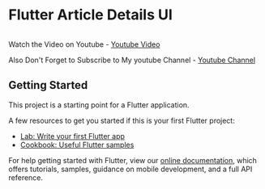 # Flutter Article Details UI 


<img src="https://assets.materialup.com/uploads/f320f960-5160-4124-b986-a98560ec93a3/preview.jpg" alt="" style="max-width:100%;">

<p>Watch the Video on Youtube - <a href="https://youtu.be/0CbZGWsA0KY" rel="nofollow">Youtube Video</a></p>
<p>Also Don't Forget to Subscribe to My youtube Channel - <a href="https://www.youtube.com/channel/UCuArmx2gHQooKQ3oMLTbv2Q" rel="nofollow">Youtube Channel</a></p>


## Getting Started

This project is a starting point for a Flutter application.

A few resources to get you started if this is your first Flutter project:

- [Lab: Write your first Flutter app](https://flutter.dev/docs/get-started/codelab)
- [Cookbook: Useful Flutter samples](https://flutter.dev/docs/cookbook)

For help getting started with Flutter, view our
[online documentation](https://flutter.dev/docs), which offers tutorials,
samples, guidance on mobile development, and a full API reference.
